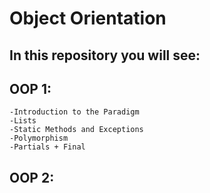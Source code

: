 # Object Orientation

## In this repository you will see:

## OOP 1:
    -Introduction to the Paradigm
    -Lists
    -Static Methods and Exceptions
    -Polymorphism
    -Partials + Final

## OOP 2:
